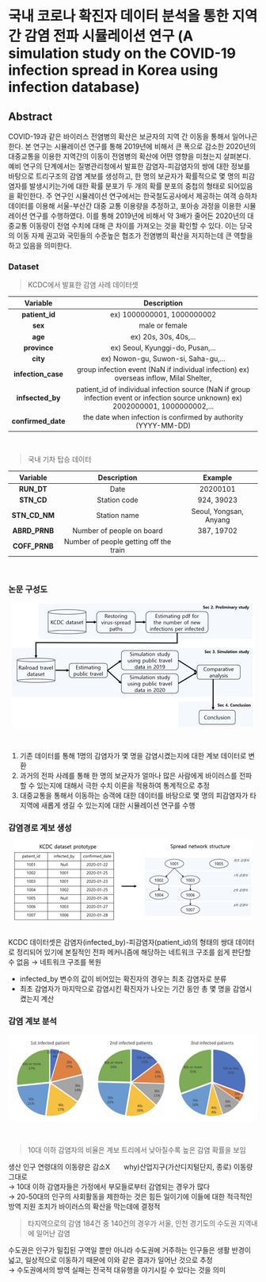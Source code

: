 # 국내 코로나 확진자 데이터 분석을 통한 지역 간 감염 전파 시뮬레이션 연구 (A simulation study on the COVID-19 infection spread in Korea using infection database)

## Abstract
COVID-19과 같은 바이러스 전염병의 확산은 보균자의 지역 간 이동을 통해서 일어나곤 한다. 본 연구는 시뮬레이션 연구를 통해 2019년에 비해서 큰 폭으로 감소한 2020년의 대중교통을 이용한 지역간의 이동이 전염병의 확산에 어떤 영향을 미쳤는지 살펴본다. 예비 연구의 단계에서는 질병관리청에서 발표한 감염자-피감염자의 쌍에 대한 정보를 바탕으로 트리구조의 감염 계보를 생성하고, 한 명의 보균자가 확률적으로 몇 명의 피감염자를 발생시키는가에 대한 확률 분포가 두 개의 확률 분포의 중첩의 형태로 되어있음을 확인한다. 주 연구인 시뮬레이션 연구에서는 한국철도공사에서 제공하는 여객 승하차 데이터를 이용해 서울-부산간 대중 교통 이용량을 추정하고, 포아송 과정을 이용한 시뮬레이션 연구를 수행하였다. 이를 통해 2019년에 비해서 약 3배가 줄어든 2020년의 대중교통 이동량이 전염 수치에 대해 큰 차이를 가져오는 것을 확인할 수 있다. 이는 당국의 이동 자제 권고와 국민들의 수준높은 협조가 전염병의 확산을 저지하는데 큰 역할을 하고 있음을 의미한다. 


### Dataset

> KCDC에서 발표한 감염 사례 데이터셋

|    **Variable**    |                                                            **Description**                                                           |
|:------------------:|:------------------------------------------------------------------------------------------------------------------------------------:|
|   **patient_id**   | ex) 1000000001, 1000000002                                                                                                           |
|       **sex**      | male or female                                                                                                                       |
|       **age**      | ex) 20s, 30s, 40s,...                                                                                                                |
|    **province**    | ex) Seoul, Kyunggi-do, Pusan,...                                                                                                     |
|      **city**      | ex) Nowon-gu, Suwon-si, Saha-gu,...                                                                                                  |
| **infection_case** | group infection event (NaN if individual infection) ex) overseas inflow, Milal Shelter,                                              |
|  **infsected_by**  | patient_id of individual infection source (NaN if group infection event or infection source unknown)  ex) 2002000001, 1000000002,... |
| **confirmed_date** | the date when infection is confirmed by authority (YYYY-MM-DD)                                                                       |

<br>

> 국내 기차 탑승 데이터

|  **Variable** |             **Description**             |       **Example**      |
|:-------------:|:---------------------------------------:|:----------------------:|
|   **RUN_DT**  | Date                                    | 20200101               |
|   **STN_CD**  | Station code                            | 924, 39023             |
| **STN_CD_NM** | Station name                            | Seoul, Yongsan, Anyang |
| **ABRD_PRNB** | Number of people on board               | 387, 19702             |
| **COFF_PRNB** | Number of people getting off the train  |                        |


<br>


### 논문 구성도

<p align="center">
 <img src = "./img/논문 구성도.png">
</p>

<br>

 1. 기존 데이터를 통해 1명의 감염자가 몇 명을 감염시켰는지에 대한 계보 데이터로 변환   
 2. 과거의 전파 사례를 통해 한 명의 보균자가 얼마나 많은 사람에게 바이러스를 전파할 수 있는지에 대해서 극한 수치 이론을 적용하여 통계적으로 추정
 3. 대중교통을 통해서 이동하는 승객에 대한 데이터를 바탕으로 몇 명의 피감염자가 타 지역에 새롭게 생길 수 있는지에 대한 시뮬레이션 연구를 수행



### 감염경로 계보 생성

<p align="center">
 <img src = "./img/계보 생성.png">
</p>

<br>
KCDC 데이터셋은 감염자(infected_by)-피감염자(patient_id)의 형태의 쌍대 데이터로 정리되어 있기에 본질적인 전파 메커니즘에 해당하는 네트워크 구조를 쉽게 판단할 수 없음 
&rarr;
네트워크 구조를 복원

- infected_by 변수의 값이 비어있는 확진자의 경우는 최초 감염자로 분류
- 최초 감염자가 마지막으로 감염시킨 확진자가 나오는 기간 동안 총 몇 명을 감염시켰는지 계산



### 감염 계보 분석

<p align="center">
 <img src = "./img/데이터 분석.png">
</p>
<br>

> 10대 이하 감염자의 비율은 계보 트리에서 낮아질수록 높은 감염 확률을 보임

생산 인구 연령대의 이동량은 감소X   &nbsp; &nbsp; &nbsp; why)산업지구(가산디지털단지, 종로) 이동량 그대로
<br>
&rarr; 10대 이하 감염자들은 가정에서 부모들로부터 감염되는 경우가 많다
<br>
&rarr; 20-50대의 인구의 사회활동을 제한하는 것은 힘든 일이기에 이들에 대한 적극적인 방역 지원 조치가 바이러스의 확산을 막는데에 결정적
<br>


> 타지역으로의 감염 184건 중 140건의 경우가 서울, 인천 경기도의 수도권 지역내에 일어난 감염

수도권은 인구가 밀집된 구역일 뿐만 아니라 수도권에 거주하는 인구들은 생활 반경이 넓고, 일상적으로 이동하기 때문에 이와 같은 결과가 일어난 것으로 추정
<br>
&rarr; 수도권에서의 방역 실패는 전국적 대유행을 야기시킬 수 있다는 것을 의미


